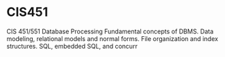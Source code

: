 # CIS451
CIS 451/551 Database Processing Fundamental concepts of DBMS. Data modeling, relational models and normal forms. File organization and index structures. SQL, embedded SQL, and concurr
